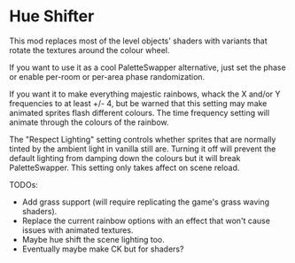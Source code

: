# Hue Shifter

This mod replaces most of the level objects' shaders with variants that rotate the textures around the colour wheel.

If you want to use it as a cool PaletteSwapper alternative, just set the phase or
enable per-room or per-area phase randomization.

If you want it to make everything majestic rainbows, whack the X and/or Y frequencies to at least +/- 4, but be warned that this setting may make animated sprites flash different colours.
The time frequency setting will animate through the colours of the rainbow.

The "Respect Lighting" setting controls whether sprites that are normally tinted by the ambient light in vanilla still are.
Turning it off will prevent the default lighting from damping down the colours but it will break PaletteSwapper.
This setting only takes affect on scene reload.

TODOs:
+ Add grass support (will require replicating the game's grass waving shaders).
+ Replace the current rainbow options with an effect that won't cause issues with animated textures.
+ Maybe hue shift the scene lighting too.
+ Eventually maybe make CK but for shaders?